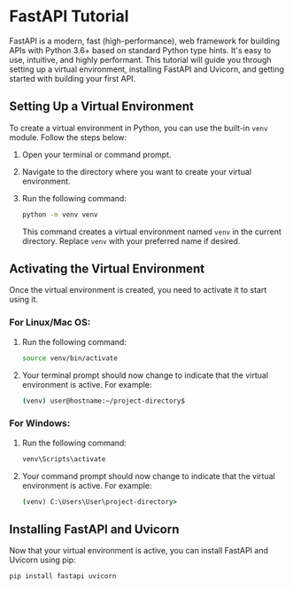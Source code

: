 # FastAPI Tutorial

FastAPI is a modern, fast (high-performance), web framework for building APIs with Python 3.6+ based on standard Python type hints. It's easy to use, intuitive, and highly performant. This tutorial will guide you through setting up a virtual environment, installing FastAPI and Uvicorn, and getting started with building your first API.

## Setting Up a Virtual Environment

To create a virtual environment in Python, you can use the built-in `venv` module. Follow the steps below:

1. Open your terminal or command prompt.

2. Navigate to the directory where you want to create your virtual environment.

3. Run the following command:

    ```bash
    python -m venv venv
    ```

    This command creates a virtual environment named `venv` in the current directory. Replace `venv` with your preferred name if desired.

## Activating the Virtual Environment

Once the virtual environment is created, you need to activate it to start using it. 

### For Linux/Mac OS:

1. Run the following command:

    ```bash
    source venv/bin/activate
    ```

2. Your terminal prompt should now change to indicate that the virtual environment is active. For example:

    ```bash
    (venv) user@hostname:~/project-directory$
    ```

### For Windows:

1. Run the following command:

    ```cmd
    venv\Scripts\activate
    ```

2. Your command prompt should now change to indicate that the virtual environment is active. For example:

    ```cmd
    (venv) C:\Users\User\project-directory>
    ```

## Installing FastAPI and Uvicorn

Now that your virtual environment is active, you can install FastAPI and Uvicorn using pip:

```bash
pip install fastapi uvicorn
